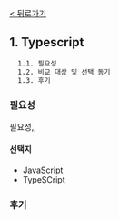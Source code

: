 [< 뒤로가기](./README.md)

## 1. Typescript

```cmd
  1.1. 필요성
  1.2. 비교 대상 및 선택 동기
  1.3. 후기
```

### 필요성

필요성,,

#### 선택지

- JavaScript
- TypeSCript

### 후기